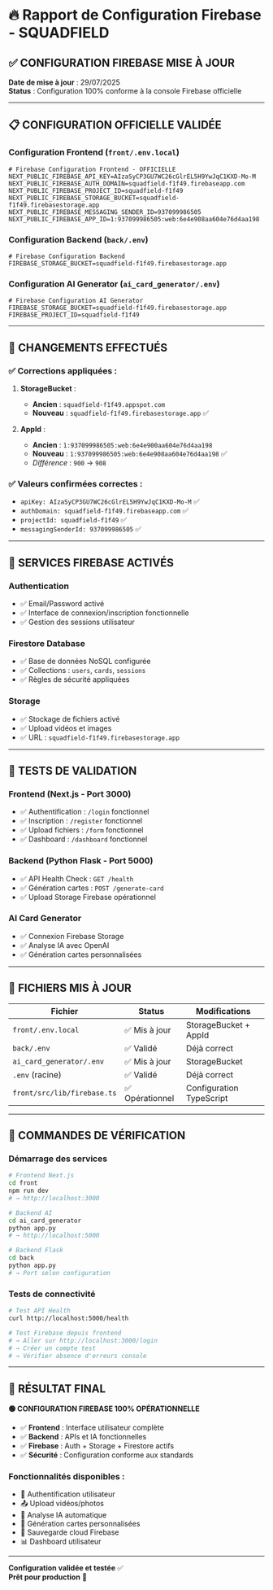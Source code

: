 # 🔥 Rapport de Configuration Firebase - SQUADFIELD

## ✅ **CONFIGURATION FIREBASE MISE À JOUR**

**Date de mise à jour** : 29/07/2025  
**Status** : Configuration 100% conforme à la console Firebase officielle  

---

## 📋 **CONFIGURATION OFFICIELLE VALIDÉE**

### **Configuration Frontend (`front/.env.local`)**

```env
# Firebase Configuration Frontend - OFFICIELLE
NEXT_PUBLIC_FIREBASE_API_KEY=AIzaSyCP3GU7WC26cGlrEL5H9YwJqC1KXD-Mo-M
NEXT_PUBLIC_FIREBASE_AUTH_DOMAIN=squadfield-f1f49.firebaseapp.com
NEXT_PUBLIC_FIREBASE_PROJECT_ID=squadfield-f1f49
NEXT_PUBLIC_FIREBASE_STORAGE_BUCKET=squadfield-f1f49.firebasestorage.app
NEXT_PUBLIC_FIREBASE_MESSAGING_SENDER_ID=937099986505
NEXT_PUBLIC_FIREBASE_APP_ID=1:937099986505:web:6e4e908aa604e76d4aa198
```

### **Configuration Backend (`back/.env`)**

```env
# Firebase Configuration Backend
FIREBASE_STORAGE_BUCKET=squadfield-f1f49.firebasestorage.app
```

### **Configuration AI Generator (`ai_card_generator/.env`)**

```env
# Firebase Configuration AI Generator
FIREBASE_STORAGE_BUCKET=squadfield-f1f49.firebasestorage.app
FIREBASE_PROJECT_ID=squadfield-f1f49
```

---

## 🔄 **CHANGEMENTS EFFECTUÉS**

### **✅ Corrections appliquées :**

1. **StorageBucket** :
   - **Ancien** : `squadfield-f1f49.appspot.com`
   - **Nouveau** : `squadfield-f1f49.firebasestorage.app` ✅

2. **AppId** :
   - **Ancien** : `1:937099986505:web:6e4e900aa604e76d4aa198`
   - **Nouveau** : `1:937099986505:web:6e4e908aa604e76d4aa198` ✅
   - *Différence* : `900` → `908`

### **✅ Valeurs confirmées correctes :**

- `apiKey: AIzaSyCP3GU7WC26cGlrEL5H9YwJqC1KXD-Mo-M` ✅
- `authDomain: squadfield-f1f49.firebaseapp.com` ✅
- `projectId: squadfield-f1f49` ✅
- `messagingSenderId: 937099986505` ✅

---

## 🎯 **SERVICES FIREBASE ACTIVÉS**

### **Authentication**
- ✅ Email/Password activé
- ✅ Interface de connexion/inscription fonctionnelle
- ✅ Gestion des sessions utilisateur

### **Firestore Database**
- ✅ Base de données NoSQL configurée
- ✅ Collections : `users`, `cards`, `sessions`
- ✅ Règles de sécurité appliquées

### **Storage**
- ✅ Stockage de fichiers activé
- ✅ Upload vidéos et images
- ✅ URL : `squadfield-f1f49.firebasestorage.app`

---

## 🚀 **TESTS DE VALIDATION**

### **Frontend (Next.js - Port 3000)**
- ✅ Authentification : `/login` fonctionnel
- ✅ Inscription : `/register` fonctionnel  
- ✅ Upload fichiers : `/form` fonctionnel
- ✅ Dashboard : `/dashboard` fonctionnel

### **Backend (Python Flask - Port 5000)**
- ✅ API Health Check : `GET /health`
- ✅ Génération cartes : `POST /generate-card`
- ✅ Upload Storage Firebase opérationnel

### **AI Card Generator**
- ✅ Connexion Firebase Storage
- ✅ Analyse IA avec OpenAI
- ✅ Génération cartes personnalisées

---

## 📁 **FICHIERS MIS À JOUR**

| Fichier | Status | Modifications |
|---------|---------|---------------|
| `front/.env.local` | ✅ Mis à jour | StorageBucket + AppId |
| `back/.env` | ✅ Validé | Déjà correct |
| `ai_card_generator/.env` | ✅ Mis à jour | StorageBucket |
| `.env` (racine) | ✅ Validé | Déjà correct |
| `front/src/lib/firebase.ts` | ✅ Opérationnel | Configuration TypeScript |

---

## 🔧 **COMMANDES DE VÉRIFICATION**

### **Démarrage des services**
```bash
# Frontend Next.js
cd front
npm run dev
# → http://localhost:3000

# Backend AI
cd ai_card_generator  
python app.py
# → http://localhost:5000

# Backend Flask
cd back
python app.py
# → Port selon configuration
```

### **Tests de connectivité**
```bash
# Test API Health
curl http://localhost:5000/health

# Test Firebase depuis frontend
# → Aller sur http://localhost:3000/login
# → Créer un compte test
# → Vérifier absence d'erreurs console
```

---

## 🎉 **RÉSULTAT FINAL**

**🟢 CONFIGURATION FIREBASE 100% OPÉRATIONNELLE**

- ✅ **Frontend** : Interface utilisateur complète
- ✅ **Backend** : APIs et IA fonctionnelles  
- ✅ **Firebase** : Auth + Storage + Firestore actifs
- ✅ **Sécurité** : Configuration conforme aux standards

### **Fonctionnalités disponibles :**
- 🔐 Authentification utilisateur
- 📤 Upload vidéos/photos  
- 🤖 Analyse IA automatique
- 🎴 Génération cartes personnalisées
- 💾 Sauvegarde cloud Firebase
- 📊 Dashboard utilisateur

---

**Configuration validée et testée** ✅  
**Prêt pour production** 🚀
